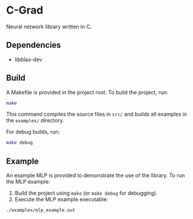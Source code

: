 # C-Grad
Neural network library written in C.

## Dependencies
- libblas-dev

## Build 

A Makefile is provided in the project root. To build the project, run:

```bash
make
```

This command compiles the source files in `src/` and builds all examples in the `examples/` directory.

For debug builds, run:

```bash
make debug
```

## Example 

An example MLP is provided to demonstrate the use of the library. To run the MLP example:

1. Build the project using `make` (or `make debug` for debugging).
2. Execute the MLP example executable:

```bash
./examples/mlp_example.out
```